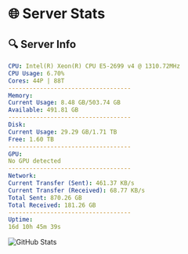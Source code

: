 # 🌐 Server Stats
## 🔍 Server Info
```yaml
CPU: Intel(R) Xeon(R) CPU E5-2699 v4 @ 1310.72MHz
CPU Usage: 6.70%
Cores: 44P | 88T
-----------------------------------
Memory:
Current Usage: 8.48 GB/503.74 GB
Available: 491.81 GB
-----------------------------------
Disk:
Current Usage: 29.29 GB/1.71 TB
Free: 1.60 TB
-----------------------------------
GPU:
No GPU detected
-----------------------------------
Network:
Current Transfer (Sent): 461.37 KB/s
Current Transfer (Received): 68.77 KB/s
Total Sent: 870.26 GB
Total Received: 181.26 GB
-----------------------------------
Uptime:
16d 10h 45m 39s
```
![GitHub Stats](https://img.shields.io/badge/Updated-2025-05-06_03:54:27-blue)